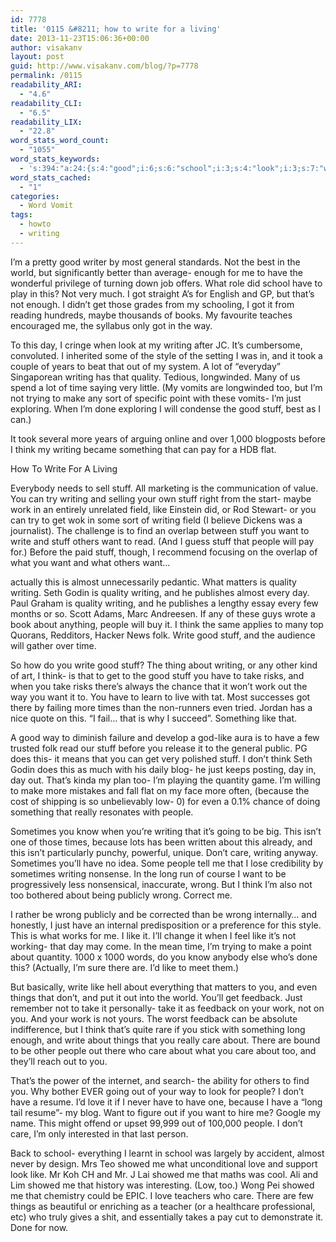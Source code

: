 ```yaml
---
id: 7778
title: '0115 &#8211; how to write for a living'
date: 2013-11-23T15:06:36+00:00
author: visakanv
layout: post
guid: http://www.visakanv.com/blog/?p=7778
permalink: /0115
readability_ARI:
  - "4.6"
readability_CLI:
  - "6.5"
readability_LIX:
  - "22.8"
word_stats_word_count:
  - "1055"
word_stats_keywords:
  - 's:394:"a:24:{s:4:"good";i:6;s:6:"school";i:3;s:4:"look";i:3;s:7:"writing";i:12;s:7:"quality";i:4;s:4:"time";i:3;s:4:"make";i:3;s:4:"just";i:4;s:5:"stuff";i:12;s:5:"think";i:6;s:5:"write";i:6;s:4:"work";i:4;s:4:"like";i:8;s:4:"want";i:8;s:6:"people";i:7;s:4:"take";i:4;s:7:"because";i:3;s:4:"care";i:6;s:4:"long";i:3;s:5:"wrong";i:4;s:6:"things";i:3;s:8:"feedback";i:3;s:4:"love";i:3;s:6:"showed";i:4;}";'
word_stats_cached:
  - "1"
categories:
  - Word Vomit
tags:
  - howto
  - writing
---
```

I&#8217;m a pretty good writer by most general standards. Not the best in the world, but significantly better than average- enough for me to have the wonderful privilege of turning down job offers. What role did school have to play in this? Not very much. I got straight A&#8217;s for English and GP, but that&#8217;s not enough. I didn&#8217;t get those grades from my schooling, I got it from reading hundreds, maybe thousands of books. My favourite teaches encouraged me, the syllabus only got in the way.

To this day, I cringe when look at my writing after JC. It&#8217;s cumbersome, convoluted. I inherited some of the style of the setting I was in, and it took a couple of years to beat that out of my system. A lot of &#8220;everyday&#8221; Singaporean writing has that quality. Tedious, longwinded. Many of us spend a lot of time saying very little. (My vomits are longwinded too, but I&#8217;m not trying to make any sort of specific point with these vomits- I&#8217;m just exploring. When I&#8217;m done exploring I will condense the good stuff, best as I can.)

It took several more years of arguing online and over 1,000 blogposts before I think my writing became something that can pay for a HDB flat.

How To Write For A Living

Everybody needs to sell stuff. All marketing is the communication of value. You can try writing and selling your own stuff right from the start- maybe work in an entirely unrelated field, like Einstein did, or Rod Stewart- or you can try to get wok in some sort of writing field (I believe Dickens was a journalist). The challenge is to find an overlap between stuff you want to write and stuff others want to read. (And I guess stuff that people will pay for.) Before the paid stuff, though, I recommend focusing on the overlap of what you want and what others want&#8230;

actually this is almost unnecessarily pedantic. What matters is quality writing. Seth Godin is quality writing, and he publishes almost every day. Paul Graham is quality writing, and he publishes a lengthy essay every few months or so. Scott Adams, Marc Andreesen. If any of these guys wrote a book about anything, people will buy it. I think the same applies to many top Quorans, Redditors, Hacker News folk. Write good stuff, and the audience will gather over time.

So how do you write good stuff? The thing about writing, or any other kind of art, I think- is that to get to the good stuff you have to take risks, and when you take risks there&#8217;s always the chance that it won&#8217;t work out the way you want it to. You have to learn to live with tat. Most successes got there by failing more times than the non-runners even tried. Jordan has a nice quote on this. &#8220;I fail&#8230; that is why I succeed&#8221;. Something like that.

A good way to diminish failure and develop a god-like aura is to have a few trusted folk read our stuff before you release it to the general public. PG does this- it means that you can get very polished stuff. I don&#8217;t think Seth Godin does this as much with his daily blog- he just keeps posting, day in, day out. That&#8217;s kinda my plan too- I&#8217;m playing the quantity game. I&#8217;m willing to make more mistakes and fall flat on my face more often, (because the cost of shipping is so unbelievably low- 0) for even a 0.1% chance of doing something that really resonates with people.

Sometimes you know when you&#8217;re writing that it&#8217;s going to be big. This isn&#8217;t one of those times, because lots has been written about this already, and this isn&#8217;t particularly punchy, powerful, unique. Don&#8217;t care, writing anyway. Sometimes you&#8217;ll have no idea. Some people tell me that I lose credibility by sometimes writing nonsense. In the long run of course I want to be progressively less nonsensical, inaccurate, wrong. But I think I&#8217;m also not too bothered about being publicly wrong. Correct me.

I rather be wrong publicly and be corrected than be wrong internally&#8230; and honestly, I just have an internal predisposition or a preference for this style. This is what works for me. I like it. I&#8217;ll change it when I feel like it&#8217;s not working- that day may come. In the mean time, I&#8217;m trying to make a point about quantity. 1000 x 1000 words, do you know anybody else who&#8217;s done this? (Actually, I&#8217;m sure there are. I&#8217;d like to meet them.)

But basically, write like hell about everything that matters to you, and even things that don&#8217;t, and put it out into the world. You&#8217;ll get feedback. Just remember not to take it personally- take it as feedback on your work, not on you. And your work is not yours. The worst feedback can be absolute indifference, but I think that&#8217;s quite rare if you stick with something long enough, and write about things that you really care about. There are bound to be other people out there who care about what you care about too, and they&#8217;ll reach out to you.

That&#8217;s the power of the internet, and search- the ability for others to find you. Why bother EVER going out of your way to look for people? I don&#8217;t have a resume. I&#8217;d love it if I never have to have one, because I have a &#8220;long tail resume&#8221;- my blog. Want to figure out if you want to hire me? Google my name. This might offend or upset 99,999 out of 100,000 people. I don&#8217;t care, I&#8217;m only interested in that last person.

Back to school- everything I learnt in school was largely by accident, almost never by design. Mrs Teo showed me what unconditional love and support look like. Mr Koh CH and Mr. J Lai showed me that maths was cool. Ali and Lim showed me that history was interesting. (Low, too.) Wong Pei showed me that chemistry could be EPIC. I love teachers who care. There are few things as beautiful or enriching as a teacher (or a healthcare professional, etc) who truly gives a shit, and essentially takes a pay cut to demonstrate it. Done for now.